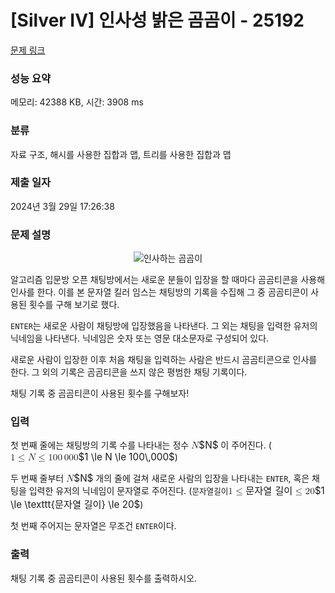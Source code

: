 # [Silver IV] 인사성 밝은 곰곰이 - 25192 

[문제 링크](https://www.acmicpc.net/problem/25192) 

### 성능 요약

메모리: 42388 KB, 시간: 3908 ms

### 분류

자료 구조, 해시를 사용한 집합과 맵, 트리를 사용한 집합과 맵

### 제출 일자

2024년 3월 29일 17:26:38

### 문제 설명

<p style="text-align: center;"><img alt="인사하는 곰곰이" src="https://upload.acmicpc.net/cd52b787-5b7c-4857-b917-a95c10fe6ee9/-/preview/" style="max-height:120px; object-fit:contain; display:inline-block;"></p>

<p>알고리즘 입문방 오픈 채팅방에서는 새로운 분들이 입장을 할 때마다 곰곰티콘을 사용해 인사를 한다. 이를 본 문자열 킬러 임스는 채팅방의 기록을 수집해 그 중 곰곰티콘이 사용된 횟수를 구해 보기로 했다.</p>

<p><code>ENTER</code>는 새로운 사람이 채팅방에 입장했음을 나타낸다. 그 외는 채팅을 입력한 유저의 닉네임을 나타낸다. 닉네임은 숫자 또는 영문 대소문자로 구성되어 있다.</p>

<p>새로운 사람이 입장한 이후 처음 채팅을 입력하는 사람은 반드시 곰곰티콘으로 인사를 한다. 그 외의 기록은 곰곰티콘을 쓰지 않은 평범한 채팅 기록이다.</p>

<p>채팅 기록 중 곰곰티콘이 사용된 횟수를 구해보자!</p>

### 입력 

 <p>첫 번째 줄에는 채팅방의 기록 수를 나타내는 정수 <mjx-container class="MathJax" jax="CHTML" style="font-size: 109%; position: relative;"><mjx-math class="MJX-TEX" aria-hidden="true"><mjx-mi class="mjx-i"><mjx-c class="mjx-c1D441 TEX-I"></mjx-c></mjx-mi></mjx-math><mjx-assistive-mml unselectable="on" display="inline"><math xmlns="http://www.w3.org/1998/Math/MathML"><mi>N</mi></math></mjx-assistive-mml><span aria-hidden="true" class="no-mathjax mjx-copytext">$N$</span></mjx-container> 이 주어진다. (<mjx-container class="MathJax" jax="CHTML" style="font-size: 109%; position: relative;"><mjx-math class="MJX-TEX" aria-hidden="true"><mjx-mn class="mjx-n"><mjx-c class="mjx-c31"></mjx-c></mjx-mn><mjx-mo class="mjx-n" space="4"><mjx-c class="mjx-c2264"></mjx-c></mjx-mo><mjx-mi class="mjx-i" space="4"><mjx-c class="mjx-c1D441 TEX-I"></mjx-c></mjx-mi><mjx-mo class="mjx-n" space="4"><mjx-c class="mjx-c2264"></mjx-c></mjx-mo><mjx-mn class="mjx-n" space="4"><mjx-c class="mjx-c31"></mjx-c><mjx-c class="mjx-c30"></mjx-c><mjx-c class="mjx-c30"></mjx-c></mjx-mn><mjx-mstyle><mjx-mspace style="width: 0.167em;"></mjx-mspace></mjx-mstyle><mjx-mn class="mjx-n"><mjx-c class="mjx-c30"></mjx-c><mjx-c class="mjx-c30"></mjx-c><mjx-c class="mjx-c30"></mjx-c></mjx-mn></mjx-math><mjx-assistive-mml unselectable="on" display="inline"><math xmlns="http://www.w3.org/1998/Math/MathML"><mn>1</mn><mo>≤</mo><mi>N</mi><mo>≤</mo><mn>100</mn><mstyle scriptlevel="0"><mspace width="0.167em"></mspace></mstyle><mn>000</mn></math></mjx-assistive-mml><span aria-hidden="true" class="no-mathjax mjx-copytext">$1 \le N \le 100\,000$</span></mjx-container>)</p>

<p>두 번째 줄부터 <mjx-container class="MathJax" jax="CHTML" style="font-size: 109%; position: relative;"><mjx-math class="MJX-TEX" aria-hidden="true"><mjx-mi class="mjx-i"><mjx-c class="mjx-c1D441 TEX-I"></mjx-c></mjx-mi></mjx-math><mjx-assistive-mml unselectable="on" display="inline"><math xmlns="http://www.w3.org/1998/Math/MathML"><mi>N</mi></math></mjx-assistive-mml><span aria-hidden="true" class="no-mathjax mjx-copytext">$N$</span></mjx-container> 개의 줄에 걸쳐 새로운 사람의 입장을 나타내는 <code>ENTER</code>, 혹은 채팅을 입력한 유저의 닉네임이 문자열로 주어진다. (<mjx-container class="MathJax" jax="CHTML" style="font-size: 109%; position: relative;"><mjx-math class="MJX-TEX" aria-hidden="true"><mjx-mn class="mjx-n"><mjx-c class="mjx-c31"></mjx-c></mjx-mn><mjx-mo class="mjx-n" space="4"><mjx-c class="mjx-c2264"></mjx-c></mjx-mo><mjx-mtext class="mjx-ty" space="4"><mjx-utext variant="monospace" style="font-size: 82.6%; padding: 0.909em 0px 0.242em; font-family: MJXZERO, monospace;">문</mjx-utext><mjx-utext variant="monospace" style="font-size: 82.6%; padding: 0.909em 0px 0.242em; font-family: MJXZERO, monospace;">자</mjx-utext><mjx-utext variant="monospace" style="font-size: 82.6%; padding: 0.909em 0px 0.242em; font-family: MJXZERO, monospace;">열</mjx-utext><mjx-c class="mjx-c20 TEX-T"></mjx-c><mjx-utext variant="monospace" style="font-size: 82.6%; padding: 0.909em 0px 0.242em; font-family: MJXZERO, monospace;">길</mjx-utext><mjx-utext variant="monospace" style="font-size: 82.6%; padding: 0.909em 0px 0.242em; font-family: MJXZERO, monospace;">이</mjx-utext></mjx-mtext><mjx-mo class="mjx-n" space="4"><mjx-c class="mjx-c2264"></mjx-c></mjx-mo><mjx-mn class="mjx-n" space="4"><mjx-c class="mjx-c32"></mjx-c><mjx-c class="mjx-c30"></mjx-c></mjx-mn></mjx-math><mjx-assistive-mml unselectable="on" display="inline"><math xmlns="http://www.w3.org/1998/Math/MathML"><mn>1</mn><mo>≤</mo><mtext mathvariant="monospace">문자열 길이</mtext><mo>≤</mo><mn>20</mn></math></mjx-assistive-mml><span aria-hidden="true" class="no-mathjax mjx-copytext">$1 \le \texttt{문자열 길이} \le 20$</span></mjx-container>)</p>

<p>첫 번째 주어지는 문자열은 무조건 <code>ENTER</code>이다.</p>

### 출력 

 <p>채팅 기록 중 곰곰티콘이 사용된 횟수를 출력하시오.</p>

